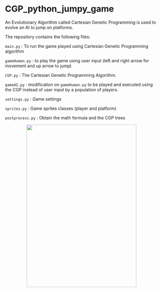 # CGP_python_jumpy_game

An Evolutionary Algorithm called Cartesian Genetic Programming is used to evolve an AI to jump on platforms.

The repository contains the following files:

`main.py` : To run the game played using Cartesian Genetic Programming algorithm 

`gameHuman.py` : to play the game using user input (left and right arrow for movement and up arrow to jump)

`CGP.py` : The Cartesian Genetic Programming Algorithm.

`gameAI.py` :  modification on `gameHuman.py` to be played and executed using the CGP instead of user input by a population of players.

`settings.py` : Game settings

`sprites.py` : Game sprites classes (player and platform)

`postprocess.py` : Obtain the math formula and the CGP trees


<p align="center">
  <img src="jumping_game_Cartesian_Genetic_Programming/tree/main/GithubImage" width="361.6" height="538.4">
</p>

